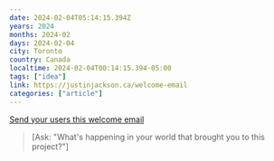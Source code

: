 ```yaml
---
date: 2024-02-04T05:14:15.394Z
years: 2024
months: 2024-02
days: 2024-02-04
city: Toronto
country: Canada
localtime: 2024-02-04T00:14:15.394-05:00
tags: ["idea"]
link: https://justinjackson.ca/welcome-email
categories: ["article"]
---
```

[Send your users this welcome email](https://justinjackson.ca/welcome-email)

> [Ask: "What's happening in your world that brought you to this project?"]
